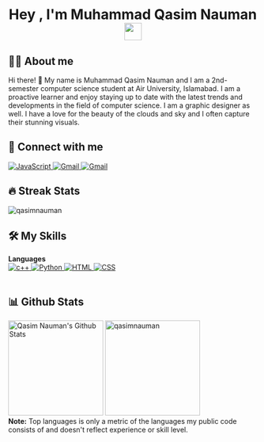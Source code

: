 <h1 align="center">Hey , I'm Muhammad Qasim Nauman <img src="https://media.giphy.com/media/hvRJCLFzcasrR4ia7z/giphy.gif"
        width="35"></h1>

## :sassy_man: About me
Hi there! 👋 My name is Muhammad Qasim Nauman and I am a 2nd-semester computer science student at Air University, Islamabad. I am a proactive learner and enjoy staying up to date with the latest trends and developments in the field of computer science. I am a graphic designer as well. I have a love for the beauty of the clouds and sky and I often capture their stunning visuals.

## 👯 Connect with me
<p>
    <a href="https://www.linkedin.com/in/muhammad-qasim-nauman-567073246/" target="_blank">
        <img alt="JavaScript"
            src="https://img.shields.io/badge/LinkedIn-0077B5?style=for-the-badge&logo=linkedin&logoColor=white">
    </a>
    <a href="https://mail.google.com/mail/?view=cm&fs=1&to=m.qasimnauman@gmail.com" target="_blank">
        <img alt="Gmail" src="https://img.shields.io/badge/Gmail-D14836?style=for-the-badge&logo=gmail&logoColor=white">
    </a>
    <a href="https://github.com/qasimnauman" target="_blank">
        <img alt="Gmail"
            src="https://img.shields.io/badge/GitHub-100000?style=for-the-badge&logo=github&logoColor=white">
    </a>
</p>

## 🔥 Streak Stats
<p><img src="https://github-readme-streak-stats.herokuapp.com/?user=qasimnauman&theme=algolia"
        alt="qasimnauman" /></p>

## 🛠️ My Skills

<p>
    <summary><b>Languages</b></summary>
    <a href="https://cplusplus.com/" target="_blank">
        <img alt="c++"
            src="https://img.shields.io/badge/C++-00599C?style=flat-square&logo=C%2B%2B&logoColor=white">
    </a>
    <a href="https://www.python.org" target="_blank">
        <img alt="Python"
            src="https://img.shields.io/badge/python-3670A0?style=for-the-badge&logo=python&logoColor=ffdd54">
    </a>
    <a href="https://www.w3.org/html/" target="_blank">
    <img alt="HTML"
         src="https://img.shields.io/badge/html5-%23E34F26.svg?style=for-the-badge&logo=html5&logoColor=white">
    </a>
    <a href="https://www.w3schools.com/css/" target="_blank">
    <img alt="CSS"
         src="https://img.shields.io/badge/css3-%231572B6.svg?style=for-the-badge&logo=css3&logoColor=white">
    </a>
    <br />
    <br />
</p>

## 📊 Github Stats
<p>
    <a href="https://github.com/anuraghazra/github-readme-stats"><img alt="Qasim Nauman's Github Stats"
            src="https://github-readme-stats.vercel.app/api?username=qasimnauman&show_icons=true&count_private=true&theme=algolia"
            height="192px" /></a>
    <img src="https://github-readme-stats.vercel.app/api/top-langs?username=qasimnauman&langs_count=10&show_icons=true&locale=en&layout=compact&theme=algolia"
        alt="qasimnauman" height="192px" />
    <br />
    <b>Note:</b> Top languages is only a metric of the languages my public code consists of and doesn't reflect
    experience or skill level.
</p>
